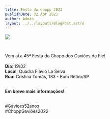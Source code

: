 ```yaml
---
title: Festa do Chopp 2023
publishDate: 02 Apr 2023
author: Admin
layout: ../../layouts/BlogPost.astro
---
```

![](/assets/blog/post1.jpg)





<br>

Vem aí a 45ª Festa do Chopp dos Gaviões da Fiel\
\
**Dia**: 19/02\
**Local**: Quadra Flávio La Selva\
**Rua:** Cristina Tomás, 183 - Bom Retiro/SP

\
**Em breve mais informações!**

\
#Gavioes52anos\
#ChoppGaviões2022